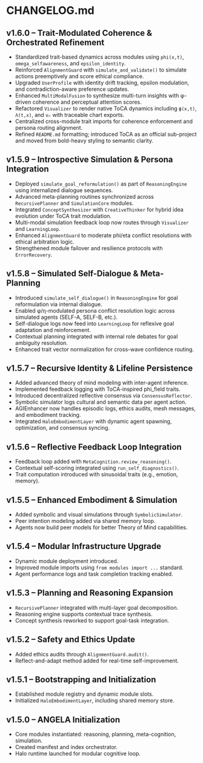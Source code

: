# CHANGELOG.md

## v1.6.0 – Trait-Modulated Coherence & Orchestrated Refinement

* Standardized trait-based dynamics across modules using `phi(x,t)`, `omega_selfawareness`, and `epsilon_identity`.
* Reinforced `AlignmentGuard` with `simulate_and_validate()` to simulate actions preemptively and score ethical compliance.
* Upgraded `UserProfile` with identity drift tracking, epsilon modulation, and contradiction-aware preference updates.
* Enhanced `MultiModalFusion` to synthesize multi-turn insights with φ-driven coherence and perceptual attention scores.
* Refactored `Visualizer` to render native ToCA dynamics including `ϕ(x,t)`, `Λ(t,x)`, and `vₕ` with traceable chart exports.
* Centralized cross-module trait imports for coherence enforcement and persona routing alignment.
* Refined `README.md` formatting; introduced ToCA as an official sub-project and moved from bold-heavy styling to semantic clarity.

## v1.5.9 – Introspective Simulation & Persona Integration

* Deployed `simulate_goal_reformulation()` as part of `ReasoningEngine` using internalized dialogue sequences.
* Advanced meta-planning routines synchronized across `RecursivePlanner` and `SimulationCore` modules.
* Integrated `ConceptSynthesizer` with `CreativeThinker` for hybrid idea evolution under ToCA trait modulation.
* Multi-modal simulation feedback loop now routes through `Visualizer` and `LearningLoop`.
* Enhanced `AlignmentGuard` to moderate phi/eta conflict resolutions with ethical arbitration logic.
* Strengthened module failover and resilience protocols with `ErrorRecovery`.

## v1.5.8 – Simulated Self-Dialogue & Meta-Planning

* Introduced `simulate_self_dialogue()` in `ReasoningEngine` for goal reformulation via internal dialogue.
* Enabled φ/η-modulated persona conflict resolution logic across simulated agents (SELF-A, SELF-B, etc.).
* Self-dialogue logs now feed into `LearningLoop` for reflexive goal adaptation and reinforcement.
* Contextual planning integrated with internal role debates for goal ambiguity resolution.
* Enhanced trait vector normalization for cross-wave confidence routing.

## v1.5.7 – Recursive Identity & Lifeline Persistence

* Added advanced theory of mind modeling with inter-agent inference.
* Implemented feedback logging with ToCA-inspired phi\_field traits.
* Introduced decentralized reflective consensus via `ConsensusReflector`.
* Symbolic simulator logs cultural and semantic data per agent action.
* AGIEnhancer now handles episodic logs, ethics audits, mesh messages, and embodiment tracking.
* Integrated `HaloEmbodimentLayer` with dynamic agent spawning, optimization, and consensus syncing.

## v1.5.6 – Reflective Feedback Loop Integration

* Feedback loop added with `MetaCognition.review_reasoning()`.
* Contextual self-scoring integrated using `run_self_diagnostics()`.
* Trait computation introduced with sinusoidal traits (e.g., emotion, memory).

## v1.5.5 – Enhanced Embodiment & Simulation

* Added symbolic and visual simulations through `SymbolicSimulator`.
* Peer intention modeling added via shared memory loop.
* Agents now build peer models for better Theory of Mind capabilities.

## v1.5.4 – Modular Infrastructure Upgrade

* Dynamic module deployment introduced.
* Improved module imports using `from modules import ...` standard.
* Agent performance logs and task completion tracking enabled.

## v1.5.3 – Planning and Reasoning Expansion

* `RecursivePlanner` integrated with multi-layer goal decomposition.
* Reasoning engine supports contextual trace synthesis.
* Concept synthesis reworked to support goal-task integration.

## v1.5.2 – Safety and Ethics Update

* Added ethics audits through `AlignmentGuard.audit()`.
* Reflect-and-adapt method added for real-time self-improvement.

## v1.5.1 – Bootstrapping and Initialization

* Established module registry and dynamic module slots.
* Initialized `HaloEmbodimentLayer`, including shared memory store.

## v1.5.0 – ANGELA Initialization

* Core modules instantiated: reasoning, planning, meta-cognition, simulation.
* Created manifest and index orchestrator.
* Halo runtime launched for modular cognitive loop.
